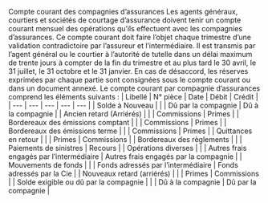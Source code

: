 Compte courant des compagnies d’assurances
Les agents généraux, courtiers et sociétés de courtage d’assurance doivent tenir un compte courant mensuel des opérations qu’ils effectuent avec les compagnies d’assurances.
Ce compte courant doit faire l’objet chaque trimestre d’une validation contradictoire par l’assureur et l’intermédiaire.
Il est transmis par l’agent général ou le courtier à l’autorité de tutelle dans un délai maximum de trente jours à compter de la fin du trimestre et au plus tard le 30 avril, le 31 juillet, le 31 octobre et le 31 janvier.
En cas de désaccord, les réserves exprimées par chaque partie sont consignées sous le compte courant ou dans un document annexé.
Le compte courant par compagnie d’assurances comprend les éléments suivants :
| Libellé | N° pièce | Date | Débit | Crédit |
| --- | --- | --- | --- | --- |
| Solde à Nouveau |  |  | Dû par la compagnie | Dû à la compagnie |
| Ancien retard (Arriérés) |  |  | Commissions | Primes |
| Bordereaux des émissions comptant |  |  | Commissions | Primes |
| Bordereaux des émissions terme |  |  | Commissions | Primes |
| Quittances en retour |  |  | Primes | Commissions |
| Bordereaux des règlements |  |  | Paiements de sinistres | Recours |
| Opérations diverses |  |  | Autres frais engagés par l’intermédiaire | Autres frais engagés par la compagnie |
| Mouvements de fonds |  |  | Fonds adressés par l’intermédiaire | Fonds adressés par la Cie |
| Nouveaux retard (arriérés) |  |  | Primes | Commissions |
| Solde exigible ou dû par la compagnie |  |  | Dû à la compagnie | Dû par la compagnie |